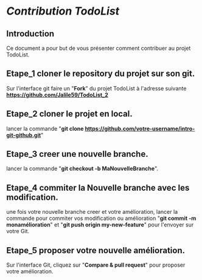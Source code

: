 
_**Contribution TodoList**_
=======

Introduction
-

Ce document a pour but de vous présenter comment contribuer au projet TodoList.


Etape_1 cloner le repository du projet sur son git.
-

Sur l'interface git faire un "**Fork**" du projet TodoList à l'adresse suivante **https://github.com/Jalile59/TodoList_2**


Etape_2 cloner le projet en local.
-

lancer la commande "**git clone https://github.com/votre-username/intro-git-github.git**"

Etape_3 creer une nouvelle branche.
-

lancer la commande "**git checkout -b MaNouvelleBranche**".

Etape_4 commiter la Nouvelle branche avec les modification.
-

une fois votre nouvelle branche creer et votre amélioration, lancer la commande pour commiter vos modification ou amélioration "**git commit -m monamélioration**" et "**git push origin my-new-feature**" pour l'envoyer sur votre Git.


Etape_5 proposer votre nouvelle amélioration.
-

Sur l'interface Git, cliquez sur "**Compare & pull request**" pour proposer votre amélioration.